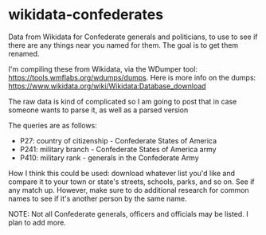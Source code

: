 # wikidata-confederates
Data from Wikidata for Confederate generals and politicians, to use to see if there are any things near you named for them. The goal is to get them renamed.

I'm compiling these from Wikidata, via the WDumper tool: https://tools.wmflabs.org/wdumps/dumps. Here is more info on the dumps: https://www.wikidata.org/wiki/Wikidata:Database_download

The raw data is kind of complicated so I am going to post that in case someone wants to parse it, as well as a parsed version 

The queries are as follows:

- P27: country of citizenship - Confederate States of America
- P241: military branch - Confederate States of America army
- P410: military rank - generals in the Confederate Army

How I think this could be used: download whatever list you'd like and compare it to your town or state's streets, schools, parks, and so on. See if any match up. However, make sure to do additional research for common names to see if it's another person by the same name.

NOTE: Not all Confederate generals, officers and officials may be listed. I plan to add more.

